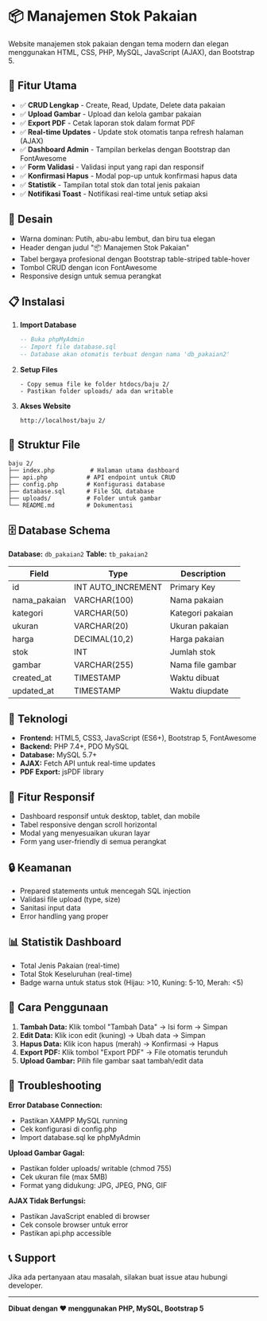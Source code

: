 # 📦 Manajemen Stok Pakaian

Website manajemen stok pakaian dengan tema modern dan elegan menggunakan HTML, CSS, PHP, MySQL, JavaScript (AJAX), dan Bootstrap 5.

## 🚀 Fitur Utama

- ✅ **CRUD Lengkap** - Create, Read, Update, Delete data pakaian
- ✅ **Upload Gambar** - Upload dan kelola gambar pakaian
- ✅ **Export PDF** - Cetak laporan stok dalam format PDF
- ✅ **Real-time Updates** - Update stok otomatis tanpa refresh halaman (AJAX)
- ✅ **Dashboard Admin** - Tampilan berkelas dengan Bootstrap dan FontAwesome
- ✅ **Form Validasi** - Validasi input yang rapi dan responsif
- ✅ **Konfirmasi Hapus** - Modal pop-up untuk konfirmasi hapus data
- ✅ **Statistik** - Tampilan total stok dan total jenis pakaian
- ✅ **Notifikasi Toast** - Notifikasi real-time untuk setiap aksi

## 🎨 Desain

- Warna dominan: Putih, abu-abu lembut, dan biru tua elegan
- Header dengan judul "📦 Manajemen Stok Pakaian"
- Tabel bergaya profesional dengan Bootstrap table-striped table-hover
- Tombol CRUD dengan icon FontAwesome
- Responsive design untuk semua perangkat

## 📋 Instalasi

1. **Import Database**
   ```sql
   -- Buka phpMyAdmin
   -- Import file database.sql
   -- Database akan otomatis terbuat dengan nama 'db_pakaian2'
   ```

2. **Setup Files**
   ```
   - Copy semua file ke folder htdocs/baju 2/
   - Pastikan folder uploads/ ada dan writable
   ```

3. **Akses Website**
   ```
   http://localhost/baju 2/
   ```

## 📁 Struktur File

```
baju 2/
├── index.php          # Halaman utama dashboard
├── api.php           # API endpoint untuk CRUD
├── config.php        # Konfigurasi database
├── database.sql      # File SQL database
├── uploads/          # Folder untuk gambar
└── README.md         # Dokumentasi
```

## 🗄️ Database Schema

**Database:** `db_pakaian2`
**Table:** `tb_pakaian2`

| Field | Type | Description |
|-------|------|-------------|
| id | INT AUTO_INCREMENT | Primary Key |
| nama_pakaian | VARCHAR(100) | Nama pakaian |
| kategori | VARCHAR(50) | Kategori pakaian |
| ukuran | VARCHAR(20) | Ukuran pakaian |
| harga | DECIMAL(10,2) | Harga pakaian |
| stok | INT | Jumlah stok |
| gambar | VARCHAR(255) | Nama file gambar |
| created_at | TIMESTAMP | Waktu dibuat |
| updated_at | TIMESTAMP | Waktu diupdate |

## 🔧 Teknologi

- **Frontend:** HTML5, CSS3, JavaScript (ES6+), Bootstrap 5, FontAwesome
- **Backend:** PHP 7.4+, PDO MySQL
- **Database:** MySQL 5.7+
- **AJAX:** Fetch API untuk real-time updates
- **PDF Export:** jsPDF library

## 📱 Fitur Responsif

- Dashboard responsif untuk desktop, tablet, dan mobile
- Tabel responsive dengan scroll horizontal
- Modal yang menyesuaikan ukuran layar
- Form yang user-friendly di semua perangkat

## 🔒 Keamanan

- Prepared statements untuk mencegah SQL injection
- Validasi file upload (type, size)
- Sanitasi input data
- Error handling yang proper

## 📊 Statistik Dashboard

- Total Jenis Pakaian (real-time)
- Total Stok Keseluruhan (real-time)
- Badge warna untuk status stok (Hijau: >10, Kuning: 5-10, Merah: <5)

## 🎯 Cara Penggunaan

1. **Tambah Data:** Klik tombol "Tambah Data" → Isi form → Simpan
2. **Edit Data:** Klik icon edit (kuning) → Ubah data → Simpan
3. **Hapus Data:** Klik icon hapus (merah) → Konfirmasi → Hapus
4. **Export PDF:** Klik tombol "Export PDF" → File otomatis terunduh
5. **Upload Gambar:** Pilih file gambar saat tambah/edit data

## 🚨 Troubleshooting

**Error Database Connection:**
- Pastikan XAMPP MySQL running
- Cek konfigurasi di config.php
- Import database.sql ke phpMyAdmin

**Upload Gambar Gagal:**
- Pastikan folder uploads/ writable (chmod 755)
- Cek ukuran file (max 5MB)
- Format yang didukung: JPG, JPEG, PNG, GIF

**AJAX Tidak Berfungsi:**
- Pastikan JavaScript enabled di browser
- Cek console browser untuk error
- Pastikan api.php accessible

## 📞 Support

Jika ada pertanyaan atau masalah, silakan buat issue atau hubungi developer.

---
**Dibuat dengan ❤️ menggunakan PHP, MySQL, Bootstrap 5**